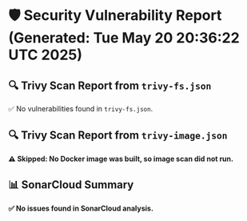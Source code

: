 # 🛡️ Security Vulnerability Report (Generated: Tue May 20 20:36:22 UTC 2025)


## 🔍 Trivy Scan Report from `trivy-fs.json`
✅ No vulnerabilities found in `trivy-fs.json`.

## 🔍 Trivy Scan Report from `trivy-image.json`
**⚠️ Skipped: No Docker image was built, so image scan did not run.**

## 📊 SonarCloud Summary
**✅ No issues found in SonarCloud analysis.**
